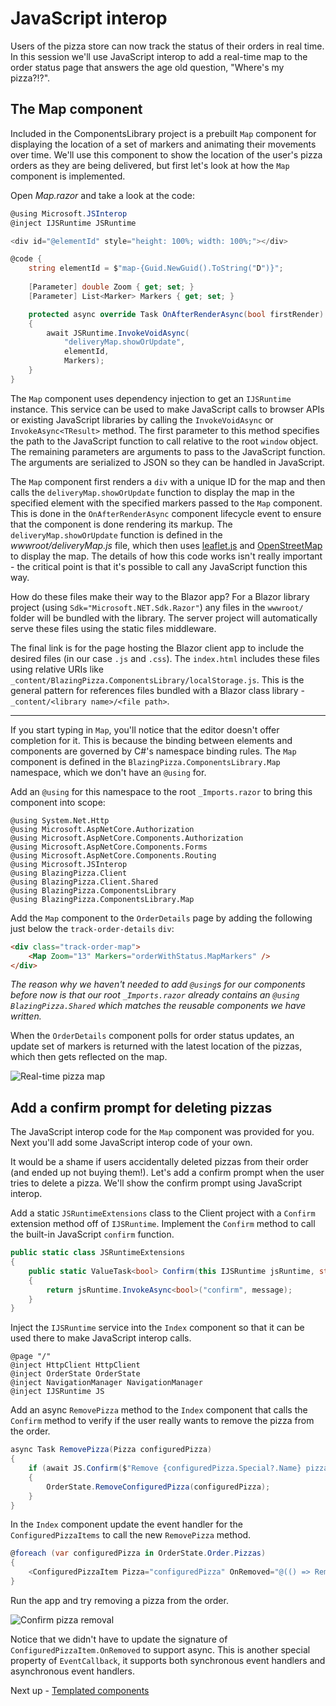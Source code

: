 # JavaScript interop

Users of the pizza store can now track the status of their orders in real time. In this session we'll use JavaScript interop to add a real-time map to the order status page that answers the age old question, "Where's my pizza?!?".

## The Map component

Included in the ComponentsLibrary project is a prebuilt `Map` component for displaying the location of a set of markers and animating their movements over time. We'll use this component to show the location of the user's pizza orders as they are being delivered, but first let's look at how the `Map` component is implemented.

Open *Map.razor* and take a look at the code:

```csharp
@using Microsoft.JSInterop
@inject IJSRuntime JSRuntime

<div id="@elementId" style="height: 100%; width: 100%;"></div>

@code {
    string elementId = $"map-{Guid.NewGuid().ToString("D")}";
    
    [Parameter] double Zoom { get; set; }
    [Parameter] List<Marker> Markers { get; set; }

    protected async override Task OnAfterRenderAsync(bool firstRender)
    {
        await JSRuntime.InvokeVoidAsync(
            "deliveryMap.showOrUpdate",
            elementId,
            Markers);
    }
}
```

The `Map` component uses dependency injection to get an `IJSRuntime` instance. This service can be used to make JavaScript calls to browser APIs or existing JavaScript libraries by calling the `InvokeVoidAsync` or `InvokeAsync<TResult>` method. The first parameter to this method specifies the path to the JavaScript function to call relative to the root `window` object. The remaining parameters are arguments to pass to the JavaScript function. The arguments are serialized to JSON so they can be handled in JavaScript.

The `Map` component first renders a `div` with a unique ID for the map and then calls the `deliveryMap.showOrUpdate` function to display the map in the specified element with the specified markers passed to the `Map` component. This is done in the `OnAfterRenderAsync` component lifecycle event to ensure that the component is done rendering its markup. The `deliveryMap.showOrUpdate` function is defined in the *wwwroot/deliveryMap.js* file, which then uses [leaflet.js](http://leafletjs.com) and [OpenStreetMap](https://www.openstreetmap.org/) to display the map. The details of how this code works isn't really important - the critical point is that it's possible to call any JavaScript function this way.

How do these files make their way to the Blazor app? For a Blazor library project (using `Sdk="Microsoft.NET.Sdk.Razor"`) any files in the `wwwroot/` folder will be bundled with the library. The server project will automatically serve these files using the static files middleware.

The final link is for the page hosting the Blazor client app to include the desired files (in our case `.js` and `.css`). The `index.html` includes these files using relative URIs like `_content/BlazingPizza.ComponentsLibrary/localStorage.js`. This is the general pattern for references files bundled with a Blazor class library - `_content/<library name>/<file path>`.

---

If you start typing in `Map`, you'll notice that the editor doesn't offer completion for it. This is because the binding between elements and components are governed by C#'s namespace binding rules. The `Map` component is defined in the `BlazingPizza.ComponentsLibrary.Map` namespace, which we don't have an `@using` for.

Add an `@using` for this namespace to the root `_Imports.razor` to bring this component into scope:
```razor
@using System.Net.Http
@using Microsoft.AspNetCore.Authorization
@using Microsoft.AspNetCore.Components.Authorization
@using Microsoft.AspNetCore.Components.Forms
@using Microsoft.AspNetCore.Components.Routing
@using Microsoft.JSInterop
@using BlazingPizza.Client
@using BlazingPizza.Client.Shared
@using BlazingPizza.ComponentsLibrary
@using BlazingPizza.ComponentsLibrary.Map
```

Add the `Map` component to the `OrderDetails` page by adding the following just below the `track-order-details` `div`:

```html
<div class="track-order-map">
    <Map Zoom="13" Markers="orderWithStatus.MapMarkers" />
</div>
```

*The reason why we haven't needed to add `@using`s for our components before now is that our root `_Imports.razor` already contains an `@using BlazingPizza.Shared` which matches the reusable components we have written.*

When the `OrderDetails` component polls for order status updates, an update set of markers is returned with the latest location of the pizzas, which then gets reflected on the map.

![Real-time pizza map](https://user-images.githubusercontent.com/1874516/51807322-6018b880-227d-11e9-89e5-ef75f03466b9.gif)

## Add a confirm prompt for deleting pizzas

The JavaScript interop code for the `Map` component was provided for you. Next you'll add some JavaScript interop code of your own.

It would be a shame if users accidentally deleted pizzas from their order (and ended up not buying them!). Let's add a confirm prompt when the user tries to delete a pizza. We'll show the confirm prompt using JavaScript interop.

Add a static `JSRuntimeExtensions` class to the Client project with a `Confirm` extension method off of `IJSRuntime`. Implement the `Confirm` method to call the built-in JavaScript `confirm` function.

```csharp
public static class JSRuntimeExtensions
{
    public static ValueTask<bool> Confirm(this IJSRuntime jsRuntime, string message)
    {
        return jsRuntime.InvokeAsync<bool>("confirm", message);
    }
}
```

Inject the `IJSRuntime` service into the `Index` component so that it can be used there to make JavaScript interop calls.

```razor
@page "/"
@inject HttpClient HttpClient
@inject OrderState OrderState
@inject NavigationManager NavigationManager
@inject IJSRuntime JS
```

Add an async `RemovePizza` method to the `Index` component that calls the `Confirm` method to verify if the user really wants to remove the pizza from the order.

```csharp
async Task RemovePizza(Pizza configuredPizza)
{
    if (await JS.Confirm($"Remove {configuredPizza.Special?.Name} pizza from the order?"))
    {
        OrderState.RemoveConfiguredPizza(configuredPizza);
    }
}
```

In the `Index` component update the event handler for the `ConfiguredPizzaItems` to call the new `RemovePizza` method. 

```csharp
@foreach (var configuredPizza in OrderState.Order.Pizzas)
{
    <ConfiguredPizzaItem Pizza="configuredPizza" OnRemoved="@(() => RemovePizza(configuredPizza))" />
}
```

Run the app and try removing a pizza from the order.

![Confirm pizza removal](https://user-images.githubusercontent.com/1874516/77243688-34b40400-6bca-11ea-9d1c-331fecc8e307.png)

Notice that we didn't have to update the signature of `ConfiguredPizzaItem.OnRemoved` to support async. This is another special property of `EventCallback`, it supports both synchronous event handlers and asynchronous event handlers.

Next up - [Templated components](08-templated-components.md)
